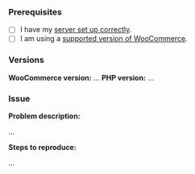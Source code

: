 ### Prerequisites

- [ ] I have my [server set up correctly](https://guides.qenta.com/shop_plugins:wcs:woocommerce:installation).
- [ ] I am using a [supported version of WooCommerce](https://guides.qenta.com/shop_plugins:wcs:woocommerce:start).

### Versions

**WooCommerce version:** ...
**PHP version:** ...

### Issue

**Problem description:**

...


**Steps to reproduce:**

...
